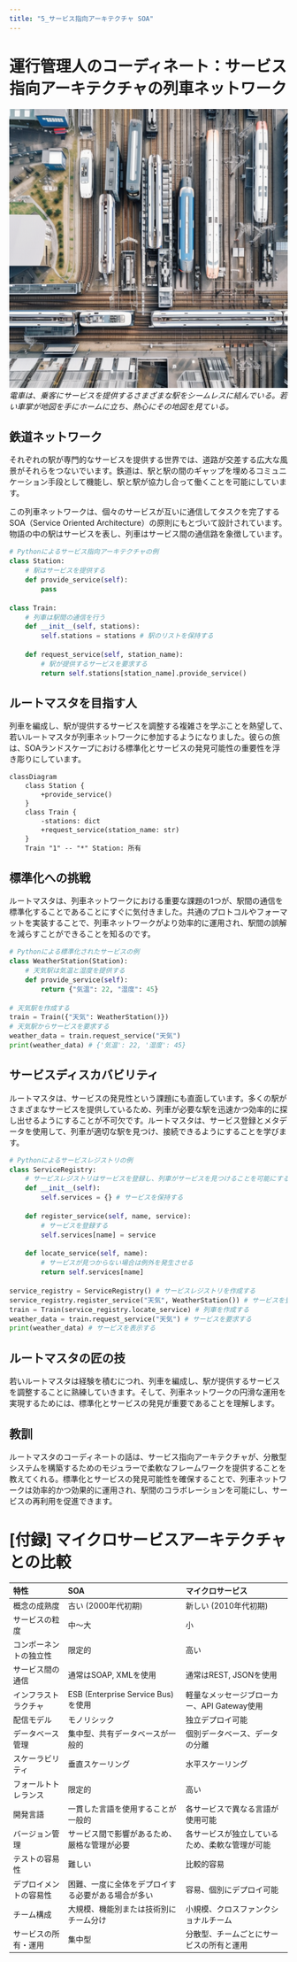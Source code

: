 ```yaml
---
title: "5_サービス指向アーキテクチャ SOA"
---
```


# 運行管理人のコーディネート：サービス指向アーキテクチャの列車ネットワーク
![](/images/20230329_software_architecture/5_service_oriented.png)
*電車は、乗客にサービスを提供するさまざまな駅をシームレスに結んでいる。若い車掌が地図を手にホームに立ち、熱心にその地図を見ている。*


## 鉄道ネットワーク
それぞれの駅が専門的なサービスを提供する世界では、道路が交差する広大な風景がそれらをつないでいます。鉄道は、駅と駅の間のギャップを埋めるコミュニケーション手段として機能し、駅と駅が協力し合って働くことを可能にしています。

この列車ネットワークは、個々のサービスが互いに通信してタスクを完了するSOA（Service Oriented Architecture）の原則にもとづいて設計されています。物語の中の駅はサービスを表し、列車はサービス間の通信路を象徴しています。

```python
# Pythonによるサービス指向アーキテクチャの例
class Station:
    # 駅はサービスを提供する
    def provide_service(self):
        pass

class Train:
    # 列車は駅間の通信を行う
    def __init__(self, stations):
        self.stations = stations # 駅のリストを保持する

    def request_service(self, station_name):
        # 駅が提供するサービスを要求する
        return self.stations[station_name].provide_service()
```

## ルートマスタを目指す人
列車を編成し、駅が提供するサービスを調整する複雑さを学ぶことを熱望して、若いルートマスタが列車ネットワークに参加するようになりました。彼らの旅は、SOAランドスケープにおける標準化とサービスの発見可能性の重要性を浮き彫りにしています。

```mermaid
classDiagram
    class Station {
        +provide_service()
    }
    class Train {
        -stations: dict
        +request_service(station_name: str)
    }
    Train "1" -- "*" Station: 所有
```

## 標準化への挑戦
ルートマスタは、列車ネットワークにおける重要な課題の1つが、駅間の通信を標準化することであることにすぐに気付きました。共通のプロトコルやフォーマットを実装することで、列車ネットワークがより効率的に運用され、駅間の誤解を減らすことができることを知るのです。

```python
# Pythonによる標準化されたサービスの例
class WeatherStation(Station):
    # 天気駅は気温と湿度を提供する
    def provide_service(self):
        return {"気温": 22, "湿度": 45}

# 天気駅を作成する
train = Train({"天気": WeatherStation()})
# 天気駅からサービスを要求する
weather_data = train.request_service("天気")
print(weather_data) # {'気温': 22, '湿度': 45}
```

## サービスディスカバビリティ
ルートマスタは、サービスの発見性という課題にも直面しています。多くの駅がさまざまなサービスを提供しているため、列車が必要な駅を迅速かつ効率的に探し出せるようにすることが不可欠です。ルートマスタは、サービス登録とメタデータを使用して、列車が適切な駅を見つけ、接続できるようにすることを学びます。

```python
# Pythonによるサービスレジストリの例
class ServiceRegistry:
    # サービスレジストリはサービスを登録し、列車がサービスを見つけることを可能にする
    def __init__(self):
        self.services = {} # サービスを保持する

    def register_service(self, name, service):
        # サービスを登録する
        self.services[name] = service

    def locate_service(self, name):
        # サービスが見つからない場合は例外を発生させる
        return self.services[name]

service_registry = ServiceRegistry() # サービスレジストリを作成する
service_registry.register_service("天気", WeatherStation()) # サービスを登録する
train = Train(service_registry.locate_service) # 列車を作成する
weather_data = train.request_service("天気") # サービスを要求する
print(weather_data) # サービスを表示する
```

## ルートマスタの匠の技
若いルートマスタは経験を積むにつれ、列車を編成し、駅が提供するサービスを調整することに熟練していきます。そして、列車ネットワークの円滑な運用を実現するためには、標準化とサービスの発見が重要であることを理解します。

## 教訓
ルートマスタのコーディネートの話は、サービス指向アーキテクチャが、分散型システムを構築するためのモジュラーで柔軟なフレームワークを提供することを教えてくれる。標準化とサービスの発見可能性を確保することで、列車ネットワークは効率的かつ効果的に運用され、駅間のコラボレーションを可能にし、サービスの再利用を促進できます。

# [付録] マイクロサービスアーキテクチャとの比較

| 特性                   | SOA                                                | マイクロサービス                               |
| :--------------------- | :------------------------------------------------- | :--------------------------------------------- |
| 概念の成熟度           | 古い (2000年代初期)                                | 新しい (2010年代初期)                          |
| サービスの粒度         | 中～大                                             | 小                                             |
| コンポーネントの独立性 | 限定的                                             | 高い                                           |
| サービス間の通信       | 通常はSOAP, XMLを使用                              | 通常はREST, JSONを使用                         |
| インフラストラクチャ   | ESB (Enterprise Service Bus) を使用                | 軽量なメッセージブローカー、API Gateway使用    |
| 配信モデル             | モノリシック                                       | 独立デプロイ可能                               |
| データベース管理       | 集中型、共有データベースが一般的                   | 個別データベース、データの分離                 |
| スケーラビリティ       | 垂直スケーリング                                   | 水平スケーリング                               |
| フォールトトレランス   | 限定的                                             | 高い                                           |
| 開発言語               | 一貫した言語を使用することが一般的                 | 各サービスで異なる言語が使用可能               |
| バージョン管理         | サービス間で影響があるため、厳格な管理が必要       | 各サービスが独立しているため、柔軟な管理が可能 |
| テストの容易性         | 難しい                                             | 比較的容易                                     |
| デプロイメントの容易性 | 困難、一度に全体をデプロイする必要がある場合が多い | 容易、個別にデプロイ可能                       |
| チーム構成             | 大規模、機能別または技術別にチーム分け             | 小規模、クロスファンクショナルチーム           |
| サービスの所有・運用   | 集中型                                             | 分散型、チームごとにサービスの所有と運用       |
